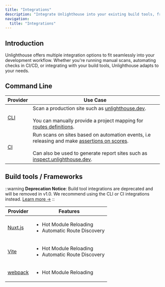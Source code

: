 ```yaml
---
title: "Integrations"
description: "Integrate Unlighthouse into your existing build tools, frameworks, and CI/CD pipelines."
navigation:
  title: "Integrations"
---
```


## Introduction

Unlighthouse offers multiple integration options to fit seamlessly into your development workflow. Whether you're running manual scans, automating checks in CI/CD, or integrating with your build tools, Unlighthouse adapts to your needs.

## Command Line

| Provider                 | Use Case                                                                                                                                                                                                                                            |
|--------------------------|-----------------------------------------------------------------------------------------------------------------------------------------------------------------------------------------------------------------------------------------------------|
| [CLI](/integrations/cli) | Scan a production site such as [unlighthouse.dev](https://unlighthouse.dev).<br><br> You can manually provide a project mapping for [routes definitions](/guide/guides/route-definitions).                                                          |
| [CI](/integrations/ci)   | Run scans on sites based on automation events, i.e releasing and make [assertions on scores](/integrations/ci#assertions).<br><br> Can also be used to generate report sites such as [inspect.unlighthouse.dev](https://inspect.unlighthouse.dev/). |

## Build tools / Frameworks

::warning
**Deprecation Notice**: Build tool integrations are deprecated and will be removed in v1.0. We recommend using the CLI or CI integrations instead. [Learn more →](/integration-deprecations)
::

| Provider                                                                                                      | Features                                                                                      |
|---------------------------------------------------------------------------------------------------------------|-----------------------------------------------------------------------------------------------|
| <a href="/integrations/nuxt">Nuxt.js</a>   | <ul class="pl-3 p-0 m-0"><li>Hot Module Reloading</li><li>Automatic Route Discovery</li></ul> |
| <a href="/integrations/vite">Vite</a>        | <ul class="pl-3 p-0 m-0"><li>Hot Module Reloading</li><li>Automatic Route Discovery</li></ul> |
| <a href="/integrations/webpack">webpack</a>  | <ul class="pl-3 p-0 m-0"><li>Hot Module Reloading</li></ul>                                   |
